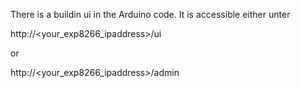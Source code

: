 There is a buildin ui in the Arduino code. It is accessible either unter

http://<your_exp8266_ipaddress>/ui

or 

http://<your_exp8266_ipaddress>/admin
